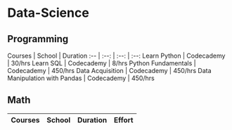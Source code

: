 # Data-Science

## Programming
Courses | School | Duration
:-- | :--: | :--: | :--:
Learn Python | Codecademy | 30/hrs
Learn SQL | Codecademy | 8/hrs
Python Fundamentals | Codecademy | 450/hrs
Data Acquisition | Codecademy | 450/hrs
Data Manipulation with Pandas | Codecademy | 450/hrs

## Math
Courses | School | Duration | Effort
:-- | :--: | :--: | :--:
